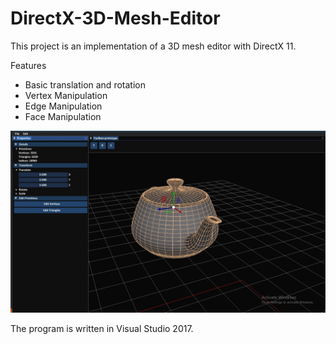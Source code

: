 # DirectX-3D-Mesh-Editor

This project is an implementation of a 3D mesh editor with DirectX 11.

Features
- Basic translation and rotation
- Vertex Manipulation
- Edge Manipulation
- Face Manipulation
 
![](images/DX.jpg)

The program is written in Visual Studio 2017.

